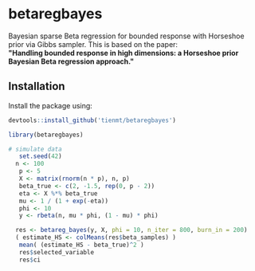 # betaregbayes

Bayesian sparse Beta regression for bounded response with Horseshoe prior via Gibbs sampler. 
This is based on the paper:  
**"Handling bounded response in high dimensions: a Horseshoe prior Bayesian Beta regression approach."**

## Installation

Install the package using:

```r
devtools::install_github('tienmt/betaregbayes')

library(betaregbayes)

# simulate data
   set.seed(42)
  n <- 100
   p <- 5
   X <- matrix(rnorm(n * p), n, p)
   beta_true <- c(2, -1.5, rep(0, p - 2))
   eta <- X %*% beta_true
   mu <- 1 / (1 + exp(-eta))
   phi <- 10
   y <- rbeta(n, mu * phi, (1 - mu) * phi)

  res <- betareg_bayes(y, X, phi = 10, n_iter = 800, burn_in = 200)
  ( estimate_HS <- colMeans(res$beta_samples) )
   mean( (estimate_HS - beta_true)^2 )
   res$selected_variable
   res$ci
